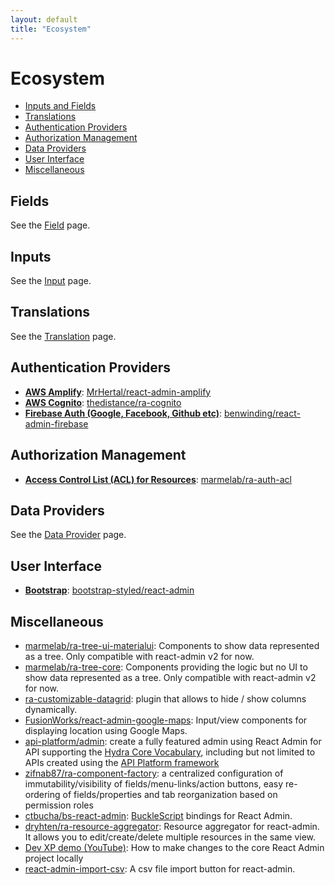 ```yaml
---
layout: default
title: "Ecosystem"
---
```


# Ecosystem

- [Inputs and Fields](#inputs-and-fields)
- [Translations](#translations)
- [Authentication Providers](#authentication-providers)
- [Authorization Management](#authorization-management)
- [Data Providers](#data-providers)
- [User Interface](#user-interface)
- [Miscellaneous](#miscellaneous)

## Fields

See the [Field](./Fields.md#third-party-components) page.

## Inputs

See the [Input](./Inputs.md#third-party-components) page.

## Translations

See the [Translation](./Translation.md#available-locales) page.

## Authentication Providers

- **[AWS Amplify](https://docs.amplify.aws)**: [MrHertal/react-admin-amplify](https://github.com/MrHertal/react-admin-amplify)
- **[AWS Cognito](https://docs.aws.amazon.com/cognito/latest/developerguide/setting-up-the-javascript-sdk.html)**: [thedistance/ra-cognito](https://github.com/thedistance/ra-cognito)
- **[Firebase Auth (Google, Facebook, Github etc)](https://firebase.google.com/docs/auth/web/firebaseui)**: [benwinding/react-admin-firebase](https://github.com/benwinding/react-admin-firebase#auth-provider)

## Authorization Management

- **[Access Control List (ACL) for Resources](https://github.com/marmelab/ra-auth-acl)**: [marmelab/ra-auth-acl](https://github.com/marmelab/ra-auth-acl)

## Data Providers

See the [Data Provider](./DataProviders.md#available-providers) page.

## User Interface

- [**Bootstrap**](https://getbootstrap.com/): [bootstrap-styled/react-admin](https://bootstrap-styled.github.io/react-admin)

## Miscellaneous

- [marmelab/ra-tree-ui-materialui](https://github.com/marmelab/react-admin/blob/master/packages/ra-tree-ui-materialui/): Components to show data represented as a tree. Only compatible with react-admin v2 for now.
- [marmelab/ra-tree-core](https://github.com/marmelab/react-admin/blob/master/packages/ra-tree-core/): Components providing the logic but no UI to show data represented as a tree. Only compatible with react-admin v2 for now.
- [ra-customizable-datagrid](https://github.com/fizix-io/ra-customizable-datagrid): plugin that allows to hide / show columns dynamically.
- [FusionWorks/react-admin-google-maps](https://github.com/FusionWorks/react-admin-google-maps): Input/view components for displaying location using Google Maps.
- [api-platform/admin](https://api-platform.com/docs/admin): create a fully featured admin using React Admin for API supporting the [Hydra Core Vocabulary](http://www.hydra-cg.com/), including but not limited to APIs created using the [API Platform framework](https://api-platform.com)
- [zifnab87/ra-component-factory](https://github.com/zifnab87/ra-component-factory): a centralized configuration of immutability/visibility of fields/menu-links/action buttons, easy re-ordering of fields/properties and tab reorganization based on permission roles
- [ctbucha/bs-react-admin](https://github.com/ctbucha/bs-react-admin): [BuckleScript](https://bucklescript.github.io/) bindings for React Admin.
- [dryhten/ra-resource-aggregator](https://github.com/dryhten/ra-resource-aggregator): Resource aggregator for react-admin. It allows you to edit/create/delete multiple resources in the same view.
- [Dev XP demo (YouTube)](https://youtu.be/nHkVxDEnB3g): How to make changes to the core React Admin project locally
- [react-admin-import-csv](https://github.com/benwinding/react-admin-import-csv): A csv file import button for react-admin.
